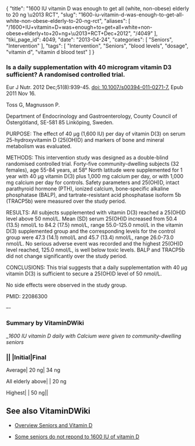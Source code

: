 {
    "title": "1600 IU vitamin D was enough to get all (white, non-obese) elderly to 20 ng \u2013 RCT",
    "slug": "1600-iu-vitamin-d-was-enough-to-get-all-white-non-obese-elderly-to-20-ng-rct",
    "aliases": [
        "/1600+IU+vitamin+D+was+enough+to+get+all+white+non-obese+elderly+to+20+ng+\u2013+RCT+Dec+2012",
        "/4049"
    ],
    "tiki_page_id": 4049,
    "date": "2013-04-24",
    "categories": [
        "Seniors",
        "Intervention"
    ],
    "tags": [
        "Intervention",
        "Seniors",
        "blood levels",
        "dosage",
        "vitamin d",
        "vitamin d blood test"
    ]
}


### Is a daily supplementation with 40 microgram vitamin D3 sufficient? A randomised controlled trial.

Eur J Nutr. 2012 Dec;51(8):939-45. [doi: 10.1007/s00394-011-0271-7.](https://doi.org/10.1007/s00394-011-0271-7.) Epub 2011 Nov 16.

Toss G, Magnusson P.

Department of Endocrinology and Gastroenterology, County Council of Östergötland, SE-581 85 Linköping, Sweden.

PURPOSE: The effect of 40 μg (1,600 IU) per day of vitamin D(3) on serum 25-hydroxyvitamin D (25(OH)D) and markers of bone and mineral metabolism was evaluated.

METHODS:  This intervention study was designed as a double-blind randomised controlled trial. Forty-five community-dwelling subjects (32 females), age 55-84 years, at 58° North latitude were supplemented for 1 year with 40 μg vitamin D(3) plus 1,000 mg calcium per day, or with 1,000 mg calcium per day for controls. Safety parameters and 25(OH)D, intact parathyroid hormone (PTH), ionized calcium, bone-specific alkaline phosphatase (BALP), and tartrate-resistant acid phosphatase isoform 5b (TRACP5b) were measured over the study period.

RESULTS: All subjects supplemented with vitamin D(3) reached a 25(OH)D level above 50 nmol/L. Mean (SD) serum 25(OH)D increased from 50.4 (13.5) nmol/L to 84.2 (17.5) nmol/L, range 55.0-125.0 nmol/L in the vitamin D(3) supplemented group and the corresponding levels for the control group were 47.3 (14.1) nmol/L and 45.7 (13.4) nmol/L, range 26.0-73.0 nmol/L. No serious adverse event was recorded and the highest 25(OH)D level reached, 125.0 nmol/L, is well below toxic levels. BALP and TRACP5b did not change significantly over the study period.

CONCLUSIONS: This trial suggests that a daily supplementation with 40 μg vitamin D(3) is sufficient to secure a 25(OH)D level of 50 nmol/L. 

No side effects were observed in the study group.

PMID:     22086300

–-

### Summary by VitaminDWiki

__1600 IU vitamin D daily with Calcium were given to community-dwelling seniors_

### || |Initial|Final

Average| 20 ng| 34 ng

All elderly above| | 20 ng

Highest| | 50 ng||

## See also VitaminDWiki

* [Overview Seniors and Vitamin D](/tags/overview-seniors-and-vitamin-d.html)

* [Some seniors do not repond to 1600 IU of vitamin D](/tags/some-seniors-do-not-repond-to-1600-iu-of-vitamin-d.html)